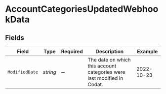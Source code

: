 # AccountCategoriesUpdatedWebhookData


## Fields

| Field                                                                  | Type                                                                   | Required                                                               | Description                                                            | Example                                                                |
| ---------------------------------------------------------------------- | ---------------------------------------------------------------------- | ---------------------------------------------------------------------- | ---------------------------------------------------------------------- | ---------------------------------------------------------------------- |
| `ModifiedDate`                                                         | *string*                                                               | :heavy_minus_sign:                                                     | The date on which this account categories were last modified in Codat. | 2022-10-23                                                             |